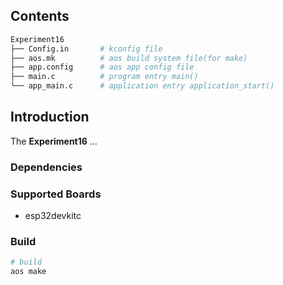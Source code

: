 ## Contents

```sh
Experiment16
├── Config.in       # kconfig file
├── aos.mk          # aos build system file(for make)
├── app.config      # aos app config file
├── main.c          # program entry main()
└── app_main.c      # application entry application_start()
```

## Introduction

The **Experiment16** ...

### Dependencies

### Supported Boards

- esp32devkitc

### Build

```sh
# build
aos make
```
